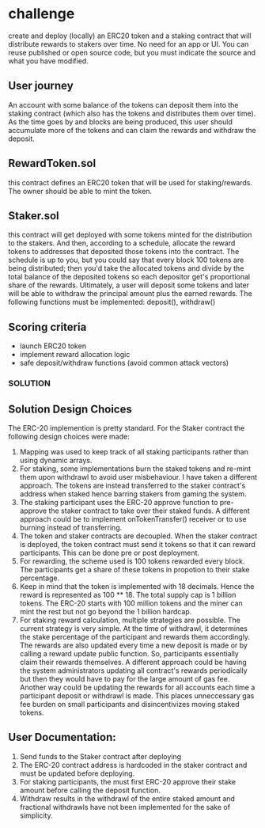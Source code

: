 # challenge
create and deploy (locally) an ERC20 token and a staking contract that will distribute rewards to stakers over time. No need for an app or UI. You can reuse published or open source code, but you must indicate the source and what you have modified.

## User journey
An account with some balance of the tokens can deposit them into the staking contract (which also has the tokens and distributes them over time). As the time goes by and blocks are being produced, this user should accumulate more of the tokens and can claim the rewards and withdraw the deposit.

## RewardToken.sol
this contract defines an ERC20 token that will be used for staking/rewards. The owner should be able to mint the token.

## Staker.sol
this contract will get deployed with some tokens minted for the distribution to the stakers. And then, according to a schedule, allocate the reward tokens to addresses that deposited those tokens into the contract. The schedule is up to you, but you could say that every block 100 tokens are being distributed; then you'd take the allocated tokens and divide by the total balance of the deposited tokens so each depositor get's proportional share of the rewards. Ultimately, a user will deposit some tokens and later will be able to withdraw the principal amount plus the earned rewards. The following functions must be implemented: deposit(), withdraw()

## Scoring criteria
- launch ERC20 token
- implement reward allocation logic
- safe deposit/withdraw functions (avoid common attack vectors)


### SOLUTION #########################


## Solution Design Choices
The ERC-20 implemention is pretty standard. For the Staker contract the following design choices were made:
1) Mapping was used to keep track of all staking participants rather than using dynamic arrays.
2) For staking, some implementations burn the staked tokens and re-mint them upon withdrawl to avoid user misbehaviour. I have taken a different approach. The tokens are instead transferred to the staker contract's address when staked hence barring stakers from gaming the system.
3) The staking participant uses the ERC-20 approve function to pre-approve the staker contract to take over their staked funds. A different approach could be to implement onTokenTransfer() receiver or to use burning instead of transferring.
4) The token and staker contracts are decoupled. When the staker contract is deployed, the token contract must send it tokens so that it can reward participants. This can be done pre or post deployment.
5) For rewarding, the scheme used is 100 tokens rewarded every block. The participants get a share of these tokens in propotion to their stake percentage.
6) Keep in mind that the token is implemented with 18 decimals. Hence the reward is represented as 100 ** 18. The total supply cap is 1 billion tokens. The ERC-20 starts with 100 million tokens and the miner can mint the rest but not go beyond the 1 billion hardcap.
7) For staking reward calculation, multiple strategies are possible. The current strategy is very simple. At the time of withdrawl, it determines the stake percentage of the participant and rewards them accordingly. The rewards are also updated every time a new deposit is made or by calling a reward update public function. So, participants essentially claim their rewards themselves. A different approach could be having the system administrators updating all contract's rewards periodically but then they would have to pay for the large amount of gas fee. Another way could be updating the rewards for all accounts each time a participant deposit or withdrawl is made. This places unneccessary gas fee burden on small participants and disincentivizes moving staked tokens.

## User Documentation:
1) Send funds to the Staker contract after deploying
2) The ERC-20 contract address is hardcoded in the staker contract and must be updated before deploying. 
3) For staking participants, the must first ERC-20 approve their stake amount before calling the deposit function.
4) Withdraw results in the withdrawl of the entire staked amount and fractional withdrawls have not been implemented for the sake of simplicity. 
